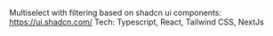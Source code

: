 Multiselect with filtering based on shadcn ui components: https://ui.shadcn.com/
Tech: Typescript, React, Tailwind CSS, NextJs
